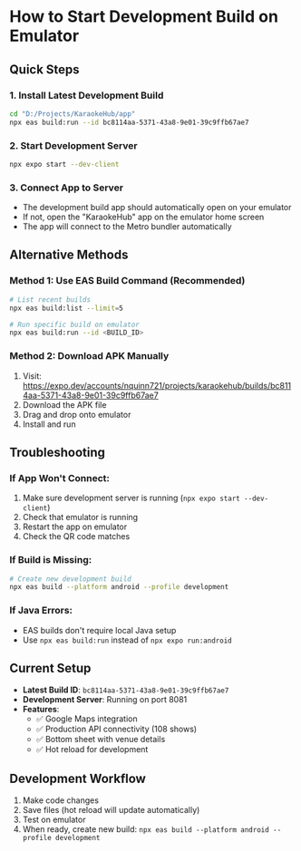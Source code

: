 # How to Start Development Build on Emulator

## Quick Steps

### 1. Install Latest Development Build

```bash
cd "D:/Projects/KaraokeHub/app"
npx eas build:run --id bc8114aa-5371-43a8-9e01-39c9ffb67ae7
```

### 2. Start Development Server

```bash
npx expo start --dev-client
```

### 3. Connect App to Server

- The development build app should automatically open on your emulator
- If not, open the "KaraokeHub" app on the emulator home screen
- The app will connect to the Metro bundler automatically

## Alternative Methods

### Method 1: Use EAS Build Command (Recommended)

```bash
# List recent builds
npx eas build:list --limit=5

# Run specific build on emulator
npx eas build:run --id <BUILD_ID>
```

### Method 2: Download APK Manually

1. Visit: https://expo.dev/accounts/nquinn721/projects/karaokehub/builds/bc8114aa-5371-43a8-9e01-39c9ffb67ae7
2. Download the APK file
3. Drag and drop onto emulator
4. Install and run

## Troubleshooting

### If App Won't Connect:

1. Make sure development server is running (`npx expo start --dev-client`)
2. Check that emulator is running
3. Restart the app on emulator
4. Check the QR code matches

### If Build is Missing:

```bash
# Create new development build
npx eas build --platform android --profile development
```

### If Java Errors:

- EAS builds don't require local Java setup
- Use `npx eas build:run` instead of `npx expo run:android`

## Current Setup

- **Latest Build ID**: `bc8114aa-5371-43a8-9e01-39c9ffb67ae7`
- **Development Server**: Running on port 8081
- **Features**:
  - ✅ Google Maps integration
  - ✅ Production API connectivity (108 shows)
  - ✅ Bottom sheet with venue details
  - ✅ Hot reload for development

## Development Workflow

1. Make code changes
2. Save files (hot reload will update automatically)
3. Test on emulator
4. When ready, create new build: `npx eas build --platform android --profile development`
